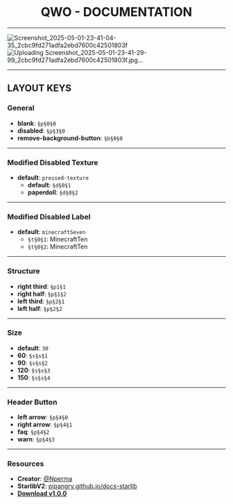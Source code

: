 <link rel="stylesheet" href="styles.css">

<h1 align="center">QWO - DOCUMENTATION</h1>

---

![Screenshot_2025-05-01-23-41-04-35_2cbc9fd271adfa2ebd7600c42501803f](https://github.com/user-attachments/assets/dcd4377b-4608-4305-8068-c73a48134693)
![Uploading Screenshot_2025-05-01-23-41-29-99_2cbc9fd271adfa2ebd7600c42501803f.jpg…]()

---

## LAYOUT KEYS

### General
- **blank**: `§p§0§0`
- **disabled**: `§p§3§0`
- **remove-background-button**: `§b§0§0`

---

### Modified Disabled Texture
- **default**: `pressed-texture`
  - **default**: `§d§0§1`
  - **paperdoll**: `§d§0§2`

---

### Modified Disabled Label
- **default**: `minecraftSeven`
  - `§t§0§1`: MinecraftTen  
  - `§t§0§2`: MinecraftTen

---

### Structure
- **right third**: `§p1§1`
- **right half**: `§p§1§2`
- **left third**: `§p§2§1`
- **left half**: `§p§2§2`

---

### Size
- **default**: `30`
- **60**: `§s§s§1`
- **90**: `§s§s§2`
- **120**: `§s§s§3`
- **150**: `§s§s§4`

---

### Header Button
- **left arrow**: `§p§4§0`
- **right arrow**: `§p§4§1`
- **faq**: `§p§4§2`
- **warn**: `§p§4§3`

---

### Resources
- **Creator**: [@Nperma](https://github.com/nperma)  
- **StarlibV2**: [pipangry.github.io/docs-starlib](https://pipangry.github.io/docs-starlib/)  
- **[Download v1.0.0](https://github.com/nperma/Qwo-UI/releases/tag/v1.0.0)**

